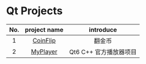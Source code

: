 # Qt Projects
| No.  |                         project name                         |       introduce        |
| :--: | :----------------------------------------------------------: | :--------------------: |
|  1   | [CoinFlip](https://github.com/crossoverpptx/Qt-Projects/tree/main/01%20CoinFlip) |         翻金币         |
|  2   |    [MyPlayer](https://github.com/crossoverpptx/MyPlayer)     | Qt6 C++ 官方播放器项目 |

